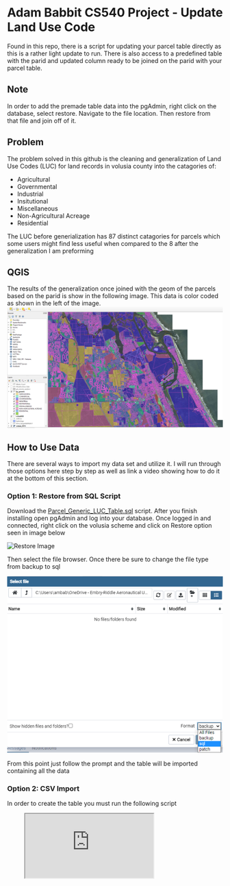 # Adam Babbit CS540 Project - Update Land Use Code
Found in this repo, there is a script for updating your parcel table directly as this is a rather light update to run. There is also access to a predefined table with the parid and updated column ready to be joined on the parid with your parcel table.
## Note
In order to add the premade table data into the pgAdmin, right click on the database, select restore. Navigate to the file location. Then restore from that file and join off of it.
## Problem
The problem solved in this github is the cleaning and generalization of Land Use Codes (LUC) for land records in volusia county into the catagories of: 
* Agricultural
* Governmental
* Industrial
* Insitutional
* Miscellaneous
* Non-Agricultural Acreage
* Residential

The LUC before generialization has 87 distinct catagories for parcels which some users might find less useful when compared to the 8 after the generalization I am preforming

## QGIS
The results of the generalization once joined with the geom of the parcels based on the parid is show in the following image. This data is color coded as shown in the left of the image. 
![Image of QGIS results](https://github.com/ambabbit/cs540_Project/blob/main/Images/Generic_Image.PNG?raw=true)

## How to Use Data
There are several ways to import my data set and utilize it. I will run through those options here step by step as well as link a video showing how to do it at the bottom of this section.
### Option 1: Restore from SQL Script
Download the [Parcel_Generic_LUC_Table.sql](https://github.com/ambabbit/cs540_Project/blob/main/parcel_generic_luc_table.sql) script. After you finish installing open pgAdmin and log into your database. Once logged in and connected, right click on the volusia scheme and click on Restore option seen in image below 

![Restore Image](https://user-images.githubusercontent.com/36246037/116801093-9ab0d180-aad4-11eb-826f-a9df4d0b4883.png)

Then select the file browser. Once there be sure to change the file type from backup to sql

![Select SQL](https://github.com/ambabbit/cs540_Project/blob/main/Images/sql.png)

From this point just follow the prompt and the table will be imported containing all the data 

### Option 2: CSV Import

In order to create the table you must run the following script

<!-- blank line -->
<figure class="video_container">
  <iframe src="https://www.youtube.com/embed/brRnnZlcht0"></iframe>
</figure>
<!-- blank line -->

